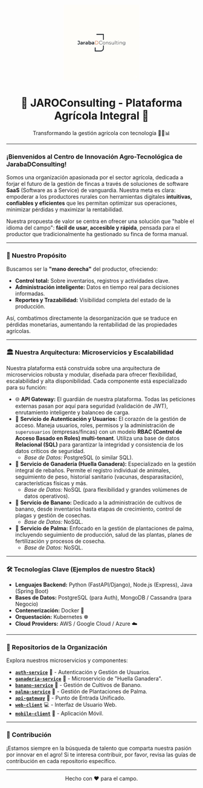 <p align="center">
  <img src="https://raw.githubusercontent.com/JarabaDConsulting/.github/main/profile/logojarabadconsulting.png" alt="JarabaDConsulting Logo" width="200"/>
</p>

<h1 align="center">🌱 JAROConsulting - Plataforma Agrícola Integral 🌱</h1>

<p align="center">
  Transformando la gestión agrícola con tecnología 🌾🚜📊
</p>

---

### ¡Bienvenidos al Centro de Innovación Agro-Tecnológica de JarabaDConsulting!

Somos una organización apasionada por el sector agrícola, dedicada a forjar el futuro de la gestión de fincas a través de soluciones de software **SaaS** (Software as a Service) de vanguardia. Nuestra meta es clara: empoderar a los productores rurales con herramientas digitales **intuitivas, confiables y eficientes** que les permitan optimizar sus operaciones, minimizar pérdidas y maximizar la rentabilidad. 

Nuestra propuesta de valor se centra en ofrecer una solución que "hable el idioma del campo": **fácil de usar, accesible y rápida**, pensada para el productor que tradicionalmente ha gestionado su finca de forma manual.

---

### 🚀 Nuestro Propósito

Buscamos ser la **"mano derecha"** del productor, ofreciendo:

* **Control total:** Sobre inventarios, registros y actividades clave. 
* **Administración inteligente:** Datos en tiempo real para decisiones informadas. 
* **Reportes y Trazabilidad:** Visibilidad completa del estado de la producción. 

Así, combatimos directamente la desorganización que se traduce en pérdidas monetarias, aumentando la rentabilidad de las propiedades agrícolas. 

---

### 🏛️ Nuestra Arquitectura: Microservicios y Escalabilidad

Nuestra plataforma está construida sobre una arquitectura de microservicios robusta y modular, diseñada para ofrecer flexibilidad, escalabilidad y alta disponibilidad. Cada componente está especializado para su función:

* 🌐 **API Gateway:** El guardián de nuestra plataforma. Todas las peticiones externas pasan por aquí para seguridad (validación de JWT), enrutamiento inteligente y balanceo de carga.
* 🔐 **Servicio de Autenticación y Usuarios:** El corazón de la gestión de acceso. Maneja usuarios, roles, permisos y la administración de `superusuarios` (empresas/fincas) con un modelo **RBAC (Control de Acceso Basado en Roles) multi-tenant**. Utiliza una base de datos **Relacional (SQL)** para garantizar la integridad y consistencia de los datos críticos de seguridad.
    * _Base de Datos:_ PostgreSQL (o similar SQL).
* 🐄 **Servicio de Ganadería (Huella Ganadera):** Especializado en la gestión integral de rebaños. Permite el registro individual de animales, seguimiento de peso, historial sanitario (vacunas, desparasitación), características físicas y más. 
    * _Base de Datos:_ NoSQL (para flexibilidad y grandes volúmenes de datos operativos).
* 🍌 **Servicio de Banano:** Dedicado a la administración de cultivos de banano, desde inventarios hasta etapas de crecimiento, control de plagas y gestión de cosechas. 
    * _Base de Datos:_ NoSQL.
* 🌴 **Servicio de Palma:** Enfocado en la gestión de plantaciones de palma, incluyendo seguimiento de producción, salud de las plantas, planes de fertilización y procesos de cosecha. 
    * _Base de Datos:_ NoSQL.

---

### 🛠️ Tecnologías Clave (Ejemplos de nuestro Stack)

* **Lenguajes Backend:** Python (FastAPI/Django), Node.js (Express), Java (Spring Boot)
* **Bases de Datos:** PostgreSQL (para Auth), MongoDB / Cassandra (para Negocio)
* **Contenerización:** Docker 🐳
* **Orquestación:** Kubernetes ☸️
* **Cloud Providers:** AWS / Google Cloud / Azure ☁️

---

### 📂 Repositorios de la Organización

Explora nuestros microservicios y componentes:

* [**`auth-service`**](https://github.com/JarabaDConsulting/auth-service) 🔐 - Autenticación y Gestión de Usuarios.
* [**`ganaderia-service`**](https://github.com/JarabaDConsulting/ganaderia-service) 🐄 - Microservicio de "Huella Ganadera".
* [**`banano-service`**](https://github.com/JarabaDConsulting/banano-service) 🍌 - Gestión de Cultivos de Banano.
* [**`palma-service`**](https://github.com/JarabaDConsulting/palma-service) 🌴 - Gestión de Plantaciones de Palma.
* [**`api-gateway`**](https://github.com/JarabaDConsulting/api-gateway) 🚦 - Punto de Entrada Unificado.
* [**`web-client`**](https://github.com/JarabaDConsulting/web-client) 💻 - Interfaz de Usuario Web.
* [**`mobile-client`**](https://github.com/JarabaDConsulting/mobile-client) 📱 - Aplicación Móvil.

---

### 🤝 Contribución

¡Estamos siempre en la búsqueda de talento que comparta nuestra pasión por innovar en el agro! Si te interesa contribuir, por favor, revisa las guías de contribución en cada repositorio específico.

---

<p align="center">
  Hecho con ❤️ para el campo.
</p>
